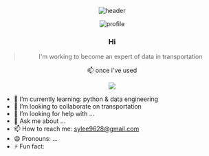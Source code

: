 <div align="center">

![header](https://capsule-render.vercel.app/api?type=slice&text=SangYoung)

![profile](https://i.esdrop.com/d/f/Zv20u5csd3/ph8q9Pxjy2.jpg)


###  Hi 
> I'm working to become an expert of data in transportation

📫 once i've used


<img src="https://img.shields.io/badge/Python-3776AB?style=for-the-badge&logo=python&logoColor=blue">


</div>

- 🌱 I’m currently learning: python & data engineering
- 👯 I’m looking to collaborate on transportation
- 🤔 I’m looking for help with ...
- 💬 Ask me about ...
- 📫 How to reach me: sylee9628@gmail.com
- 😄 Pronouns: ...
- ⚡ Fun fact: 
